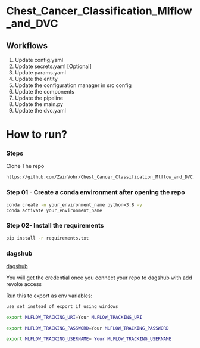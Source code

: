 # Chest_Cancer_Classification_Mlflow_and_DVC


## Workflows

1. Update config.yaml
2. Update secrets.yaml [Optional]
3. Update params.yaml
4. Update the entity
5. Update the configuration manager in src config
6. Update the components
7. Update the pipeline
8. Update the main.py
9. Update the dvc.yaml

# How to run?
### Steps

Clone The repo

```bash
https://github.com/ZainVohr/Chest_Cancer_Classification_Mlflow_and_DVC.git
```

### Step 01 - Create a conda environment after opening the repo

```bash
conda create -n your_environment_name python=3.8 -y
conda activate your_environment_name
```

### Step 02- Install the requirements
```bash
pip install -r requirements.txt
```

### dagshub
[dagshub](https://dagshub.com/)

You will get the credential once you connect your repo to dagshub with add revoke access

Run this to export as env variables:

```bash 
use set instead of export if using windows

export MLFLOW_TRACKING_URI=Your MLFLOW_TRACKING_URI

export MLFLOW_TRACKING_PASSWORD=Your MLFLOW_TRACKING_PASSWORD

export MLFLOW_TRACKING_USERNAME= Your MLFLOW_TRACKING_USERNAME
```




